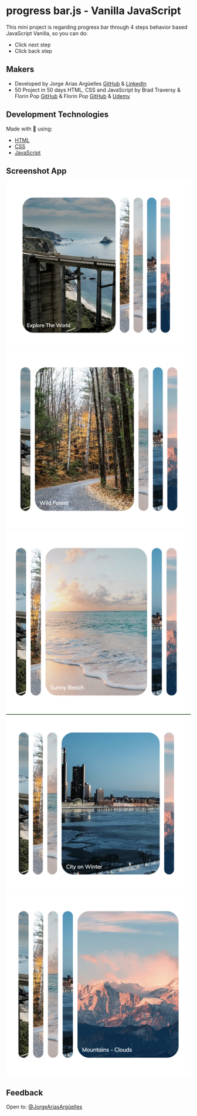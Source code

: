 # progress bar.js - Vanilla JavaScript

This mini project is regarding progress bar through 4 steps behavior based JavaScript Vanilla, so you can do:

- Click next step
- Click back step

## Makers

- Developed by Jorge Arias Argüelles [GitHub](https://github.com/jorgearguellles) &
  [LinkedIn](https://www.linkedin.com/in/jorgeariasarguelles/)
- 50 Project in 50 days HTML, CSS and JavaScript by Brad Traversy & Florin Pop [GitHub](https://www.linkedin.com/in/bradtraversy/) & Florin Pop [GitHub](https://github.com/Florinpop) & [Udemy](https://www.udemy.com/course/50-projects-50-days)

## Development Technologies

Made with :green_heart: using:

- [HTML](https://developer.mozilla.org/en-US/docs/Web/HTML)
- [CSS](https://developer.mozilla.org/en-US/docs/Web/CSS)
- [JavaScript](https://developer.mozilla.org/en-US/docs/Web/JavaScript)

## Screenshot App

![App Screenshot](https://github.com/jorgearguellles/expanding-card.js/blob/main/screenshots/%201.png)
![App Screenshot](https://github.com/jorgearguellles/expanding-card.js/blob/main/screenshots/2.png)
![App Screenshot](https://github.com/jorgearguellles/expanding-card.js/blob/main/screenshots/3.png)
![App Screenshot](https://github.com/jorgearguellles/expanding-card.js/blob/main/screenshots/4.png)
![App Screenshot](https://github.com/jorgearguellles/expanding-card.js/blob/main/screenshots/5.png)

## Feedback

Open to: [@JorgeAriasArgüelles](https://www.linkedin.com/in/jorgeariasarguelles/)
